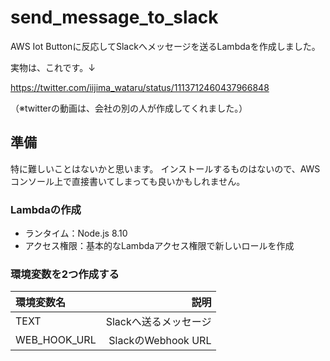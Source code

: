 # send_message_to_slack

AWS Iot Buttonに反応してSlackへメッセージを送るLambdaを作成しました。

実物は、これです。↓

https://twitter.com/iijima_wataru/status/1113712460437966848

（※twitterの動画は、会社の別の人が作成してくれました。）

## 準備

特に難しいことはないかと思います。
インストールするものはないので、AWSコンソール上で直接書いてしまっても良いかもしれません。

### Lambdaの作成

* ランタイム：Node.js 8.10
* アクセス権限：基本的なLambdaアクセス権限で新しいロールを作成

### 環境変数を2つ作成する

| 環境変数名 | 説明 |
|:-----------|------------:|
| TEXT       | Slackへ送るメッセージ |
| WEB_HOOK_URL     | SlackのWebhook URL |

